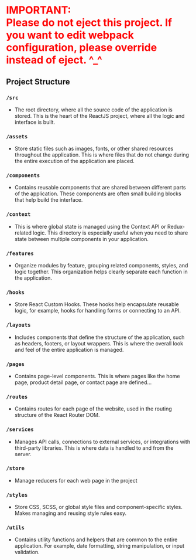 # <span style='color: red'>IMPORTANT: <br /> Please do not eject this project. If you want to edit webpack configuration, please override instead of eject. ^_^</span>

## Project Structure
### `/src`
* The root directory, where all the source code of the application is stored. This is the heart of the ReactJS project, where all the logic and interface is built.
### `/assets`
* Store static files such as images, fonts, or other shared resources throughout the application. This is where files that do not change during the entire execution of the application are placed.
### `/components`
* Contains reusable components that are shared between different parts of the application. These components are often small building blocks that help build the interface.
### `/context`
* This is where global state is managed using the Context API or Redux-related logic. This directory is especially useful when you need to share state between multiple components in your application.
### `/features`
* Organize modules by feature, grouping related components, styles, and logic together. This organization helps clearly separate each function in the application.
### `/hooks`
* Store React Custom Hooks. These hooks help encapsulate reusable logic, for example, hooks for handling forms or connecting to an API.
### `/layouts`
* Includes components that define the structure of the application, such as headers, footers, or layout wrappers. This is where the overall look and feel of the entire application is managed.
### `/pages`
* Contains page-level components. This is where pages like the home page, product detail page, or contact page are defined...
### `/routes`
* Contains routes for each page of the website, used in the routing structure of the React Router DOM.
### `/services`
* Manages API calls, connections to external services, or integrations with third-party libraries. This is where data is handled to and from the server.
### `/store`
* Manage reducers for each web page in the project
### `/styles`
* Store CSS, SCSS, or global style files and component-specific styles. Makes managing and reusing style rules easy.
### `/utils`
* Contains utility functions and helpers that are common to the entire application. For example, date formatting, string manipulation, or input validation.